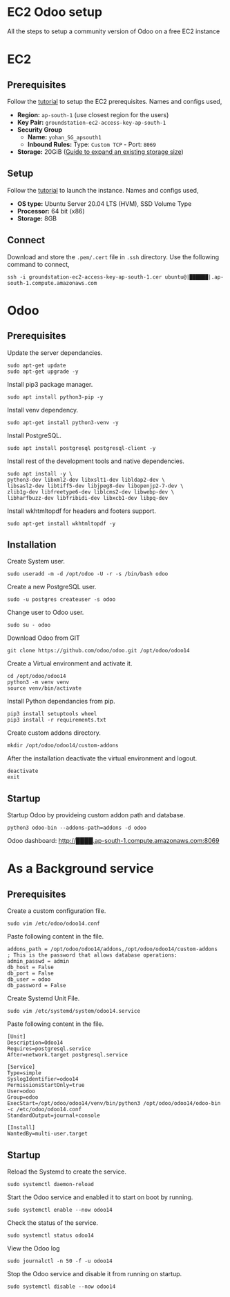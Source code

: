 # EC2 Odoo setup
All the steps to setup a community version of Odoo on a free EC2 instance

# EC2
## Prerequisites
Follow the [tutorial](https://docs.aws.amazon.com/AWSEC2/latest/UserGuide/get-set-up-for-amazon-ec2.html) to setup the EC2 prerequisites. Names and configs used,
 - **Region:** `ap-south-1` (use closest region for the users)
 - **Key Pair:** `groundstation-ec2-access-key-ap-south-1`
 - **Security Group** 
   - **Name:** `yohan_SG_apsouth1`
   - **Inbound Rules:** Type: `Custom TCP` - Port: `8069`
 - **Storage:** 20GiB ([Guide to expand an existing storage size](https://docs.aws.amazon.com/AWSEC2/latest/UserGuide/recognize-expanded-volume-linux.html#extend-file-system))

## Setup
Follow the [tutorial](https://docs.aws.amazon.com/AWSEC2/latest/UserGuide/EC2_GetStarted.html) to launch the instance. Names and configs used,
 - **OS type:** Ubuntu Server 20.04 LTS (HVM), SSD Volume Type
 - **Processor:** 64 bit (x86)
 - **Storage:** 8GB

## Connect
Download and store the `.pem/.cert` file in `.ssh` directory. Use the following command to connect,

```
ssh -i groundstation-ec2-access-key-ap-south-1.cer ubuntu@|██████|.ap-south-1.compute.amazonaws.com
```


# Odoo
## Prerequisites
Update the server dependancies.
```
sudo apt-get update
sudo apt-get upgrade -y
```
Install pip3 package manager.
```
sudo apt install python3-pip -y
```
Install venv dependency.
```
sudo apt-get install python3-venv -y
```
Install PostgreSQL.
```
sudo apt install postgresql postgresql-client -y
```
Install rest of the development tools and native dependencies.
```
sudo apt install -y \
python3-dev libxml2-dev libxslt1-dev libldap2-dev \
libsasl2-dev libtiff5-dev libjpeg8-dev libopenjp2-7-dev \
zlib1g-dev libfreetype6-dev liblcms2-dev libwebp-dev \
libharfbuzz-dev libfribidi-dev libxcb1-dev libpq-dev
```
Install wkhtmltopdf for headers and footers support.
```
sudo apt-get install wkhtmltopdf -y
```

## Installation
Create System user.
```
sudo useradd -m -d /opt/odoo -U -r -s /bin/bash odoo
```
Create a new PostgreSQL user.
```
sudo -u postgres createuser -s odoo
```
Change user to Odoo user.
```
sudo su - odoo
```
Download Odoo from GIT
```
git clone https://github.com/odoo/odoo.git /opt/odoo/odoo14
```
Create a Virtual environment and activate it.
```
cd /opt/odoo/odoo14
python3 -m venv venv
source venv/bin/activate
```
Install Python dependancies from pip.
```
pip3 install setuptools wheel
pip3 install -r requirements.txt
```
Create custom addons directory.
```
mkdir /opt/odoo/odoo14/custom-addons
```
After the installation deactivate the virtual environment and logout.
```
deactivate
exit
```

## Startup
Startup Odoo by provideing custom addon path and database.
```
python3 odoo-bin --addons-path=addons -d odoo
```
Odoo dashboard: [http://████.ap-south-1.compute.amazonaws.com:8069](http://████.ap-south-1.compute.amazonaws.com:8069)


# As a Background service
## Prerequisites
Create a custom configuration file.
```
sudo vim /etc/odoo/odoo14.conf
```
Paste following content in the file.
```
addons_path = /opt/odoo/odoo14/addons,/opt/odoo/odoo14/custom-addons
; This is the password that allows database operations:
admin_passwd = admin
db_host = False
db_port = False
db_user = odoo
db_password = False
```
Create Systemd Unit File.
```
sudo vim /etc/systemd/system/odoo14.service
```
Paste following content in the file.
```
[Unit]
Description=Odoo14
Requires=postgresql.service
After=network.target postgresql.service

[Service]
Type=simple
SyslogIdentifier=odoo14
PermissionsStartOnly=true
User=odoo
Group=odoo
ExecStart=/opt/odoo/odoo14/venv/bin/python3 /opt/odoo/odoo14/odoo-bin -c /etc/odoo/odoo14.conf
StandardOutput=journal+console

[Install]
WantedBy=multi-user.target
```

## Startup
Reload the Systemd to create the service.
```
sudo systemctl daemon-reload
```
Start the Odoo service and enabled it to start on boot by running.
```
sudo systemctl enable --now odoo14
```
Check the status of the service.
```
sudo systemctl status odoo14
```
View the Odoo log
```
sudo journalctl -n 50 -f -u odoo14
```
Stop the Odoo service and disable it from running on startup.
```
sudo systemctl disable --now odoo14
```
